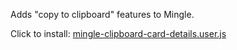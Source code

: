 Adds "copy to clipboard" features to Mingle.

Click to install:
[mingle-clipboard-card-details.user.js](http://github.com/karnowski/mingle_greasemonkey_scripts/raw/master/mingle-clipboard-card-details.js)